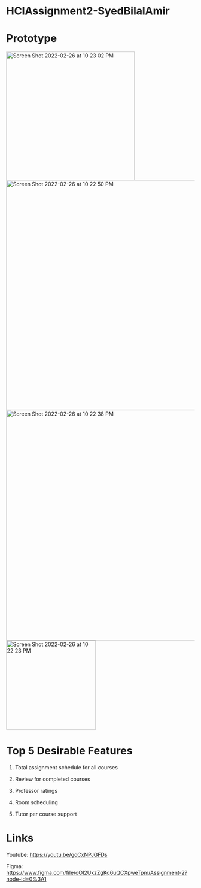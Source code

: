 # HCIAssignment2-SyedBilalAmir

# Prototype
<img width="343" alt="Screen Shot 2022-02-26 at 10 23 02 PM" src="https://user-images.githubusercontent.com/59744716/155866848-520f8e08-9cdc-4024-beb1-46a443b61311.png">
<img width="614" alt="Screen Shot 2022-02-26 at 10 22 50 PM" src="https://user-images.githubusercontent.com/59744716/155866849-578ddbd8-2cf3-4522-9dff-a17c14e4d9fa.png">
<img width="616" alt="Screen Shot 2022-02-26 at 10 22 38 PM" src="https://user-images.githubusercontent.com/59744716/155866850-ff664621-6d51-48c3-b7c9-2935f500dda9.png">
<img width="239" alt="Screen Shot 2022-02-26 at 10 22 23 PM" src="https://user-images.githubusercontent.com/59744716/155866851-1a8b2a09-9ffd-49d5-bd6e-5ccd6d335b1b.png">

# Top 5 Desirable Features 
  
  1) Total assignment schedule for all courses 
  
  2) Review for completed courses
  
  3) Professor ratings
  
  4) Room scheduling
  
  5) Tutor per course support

# Links

  Youtube: https://youtu.be/goCxNPJGFDs
  
  Figma: https://www.figma.com/file/oOI2UkzZgKq6uQCXpweTpm/Assignment-2?node-id=0%3A1
